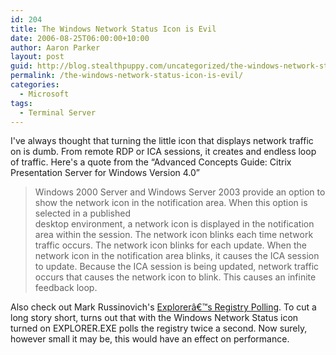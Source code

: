 ```yaml
---
id: 204
title: The Windows Network Status Icon is Evil
date: 2006-08-25T06:00:00+10:00
author: Aaron Parker
layout: post
guid: http://blog.stealthpuppy.com/uncategorized/the-windows-network-status-icon-is-evil
permalink: /the-windows-network-status-icon-is-evil/
categories:
  - Microsoft
tags:
  - Terminal Server
---
```

I've always thought that turning the little icon that displays network traffic on is dumb. From remote RDP or ICA sessions, it creates and endless loop of traffic. Here's a quote from the &#8220;Advanced Concepts Guide: Citrix Presentation Server for Windows Version 4.0&#8221;

> Windows 2000 Server and Windows Server 2003 provide an option to show the network icon in the notification area. When this option is selected in a published  
> desktop environment, a network icon is displayed in the notification area within the session. The network icon blinks each time network traffic occurs. The network icon blinks for each update. When the network icon in the notification area blinks, it causes the ICA session to update. Because the ICA session is being updated, network traffic occurs that causes the network icon to blink. This causes an infinite feedback loop.

Also check out Mark Russinovich's [Explorerâ€™s Registry Polling](http://www.sysinternals.com/blog/2005/04/explorers-registry-polling.html). To cut a long story short, turns out that with the Windows Network Status icon turned on EXPLORER.EXE polls the registry twice a second. Now surely, however small it may be, this would have an effect on performance.